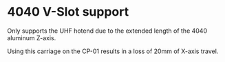 # 4040 V-Slot support

Only supports the UHF hotend due to the extended length of the 4040 aluminum Z-axis.

Using this carriage on the CP-01 results in a loss of 20mm of X-axis travel.